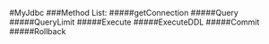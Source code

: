 #MyJdbc
###Method List:
#####getConnection
#####Query
#####QueryLimit
#####Execute
#####ExecuteDDL
#####Commit
#####Rollback
